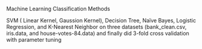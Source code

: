 Machine Learning Classification Methods

SVM ( Linear Kernel, Gaussion Kernel), Decision Tree, Naïve Bayes, Logistic Regression, and K-Nearest Neighbor on three datasets (bank_clean.csv, iris.data, and house-votes-84.data) and finally did 3-fold cross validation with parameter tuning
